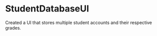 # StudentDatabaseUI
Created a UI that stores multiple student accounts and their respective grades.
